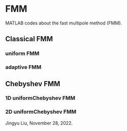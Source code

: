 # FMM

MATLAB codes about the fast multipole method (FMM).

## Classical FMM

### uniform FMM

### adaptive FMM

## Chebyshev FMM

### 1D uniformChebyshev FMM

### 2D uniformChebyshev FMM

Jingyu Liu, November 28, 2022.

